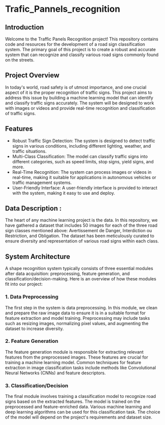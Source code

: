 # Trafic_Pannels_recognition

## Introduction

Welcome to the Traffic Panels Recognition project! This repository contains code and resources for the development of a road sign classification system. The primary goal of this project is to create a robust and accurate system that can recognize and classify various road signs commonly found on the streets.

## Project Overview

In today's world, road safety is of utmost importance, and one crucial aspect of it is the proper recognition of traffic signs. This project aims to address this issue by building a machine learning model that can identify and classify traffic signs accurately. The system will be designed to work with images or videos and provide real-time recognition and classification of traffic signs.

## Features

- Robust Traffic Sign Detection: The system is designed to detect traffic signs in various conditions, including different lighting, weather, and traffic situations.
- Multi-Class Classification: The model can classify traffic signs into different categories, such as speed limits, stop signs, yield signs, and more.
- Real-Time Recognition: The system can process images or videos in real-time, making it suitable for applications in autonomous vehicles or traffic management systems.
- User-Friendly Interface: A user-friendly interface is provided to interact with the system, making it easy to use and deploy.

## Data Description :
The heart of any machine learning project is the data. In this repository, we have gathered a dataset that includes 50 images for each of the three road sign classes mentioned above: Avertissement de Danger, Interdiction ou Restriction, and Obligation. The dataset has been meticulously curated to ensure diversity and representation of various road signs within each class.

## System Architecture
A shape recognition system typically consists of three essential modules after data acquisition: preprocessing, feature generation, and classification/decision-making. Here is an overview of how these modules fit into our project:

### 1. Data Preprocessing
The first step in the system is data preprocessing. In this module, we clean and prepare the raw image data to ensure it is in a suitable format for feature extraction and model training. Preprocessing may include tasks such as resizing images, normalizing pixel values, and augmenting the dataset to increase diversity.

### 2. Feature Generation
The feature generation module is responsible for extracting relevant features from the preprocessed images. These features are crucial for training a machine learning model. Common techniques for feature extraction in image classification tasks include methods like Convolutional Neural Networks (CNNs) and feature descriptors.

### 3. Classification/Decision
The final module involves training a classification model to recognize road signs based on the extracted features. The model is trained on the preprocessed and feature-enriched data. Various machine learning and deep learning algorithms can be used for this classification task. The choice of the model will depend on the project's requirements and dataset size.
